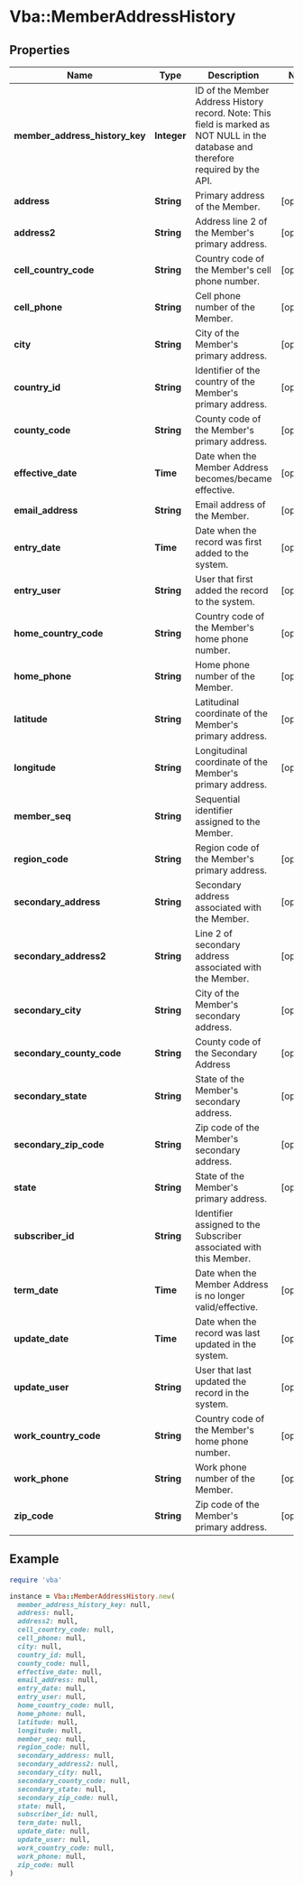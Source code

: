 # Vba::MemberAddressHistory

## Properties

| Name | Type | Description | Notes |
| ---- | ---- | ----------- | ----- |
| **member_address_history_key** | **Integer** | ID of the Member Address History record. Note: This field is marked as NOT NULL in the database and therefore required by the API. |  |
| **address** | **String** | Primary address of the Member. | [optional] |
| **address2** | **String** | Address line 2 of the Member&#39;s primary address. | [optional] |
| **cell_country_code** | **String** | Country code of the Member&#39;s cell phone number. | [optional] |
| **cell_phone** | **String** | Cell phone number of the Member. | [optional] |
| **city** | **String** | City of the Member&#39;s primary address. | [optional] |
| **country_id** | **String** | Identifier of the country of the Member&#39;s primary address. | [optional] |
| **county_code** | **String** | County code of the Member&#39;s primary address. | [optional] |
| **effective_date** | **Time** | Date when the Member Address becomes/became effective. | [optional] |
| **email_address** | **String** | Email address of the Member. | [optional] |
| **entry_date** | **Time** | Date when the record was first added to the system. | [optional] |
| **entry_user** | **String** | User that first added the record to the system. | [optional] |
| **home_country_code** | **String** | Country code of the Member&#39;s home phone number. | [optional] |
| **home_phone** | **String** | Home phone number of the Member. | [optional] |
| **latitude** | **String** | Latitudinal coordinate of the Member&#39;s primary address. | [optional] |
| **longitude** | **String** | Longitudinal coordinate of the Member&#39;s primary address. | [optional] |
| **member_seq** | **String** | Sequential identifier assigned to the Member. |  |
| **region_code** | **String** | Region code of the Member&#39;s primary address. | [optional] |
| **secondary_address** | **String** | Secondary address associated with the Member. | [optional] |
| **secondary_address2** | **String** | Line 2 of secondary address associated with the Member. | [optional] |
| **secondary_city** | **String** | City of the Member&#39;s secondary address. | [optional] |
| **secondary_county_code** | **String** | County code of the Secondary Address | [optional] |
| **secondary_state** | **String** | State of the Member&#39;s secondary address. | [optional] |
| **secondary_zip_code** | **String** | Zip code of the Member&#39;s secondary address. | [optional] |
| **state** | **String** | State of the Member&#39;s primary address. | [optional] |
| **subscriber_id** | **String** | Identifier assigned to the Subscriber associated with this Member. |  |
| **term_date** | **Time** | Date when the Member Address is no longer valid/effective. | [optional] |
| **update_date** | **Time** | Date when the record was last updated in the system. | [optional] |
| **update_user** | **String** | User that last updated the record in the system. | [optional] |
| **work_country_code** | **String** | Country code of the Member&#39;s home phone number. | [optional] |
| **work_phone** | **String** | Work phone number of the Member. | [optional] |
| **zip_code** | **String** | Zip code of the Member&#39;s primary address. | [optional] |

## Example

```ruby
require 'vba'

instance = Vba::MemberAddressHistory.new(
  member_address_history_key: null,
  address: null,
  address2: null,
  cell_country_code: null,
  cell_phone: null,
  city: null,
  country_id: null,
  county_code: null,
  effective_date: null,
  email_address: null,
  entry_date: null,
  entry_user: null,
  home_country_code: null,
  home_phone: null,
  latitude: null,
  longitude: null,
  member_seq: null,
  region_code: null,
  secondary_address: null,
  secondary_address2: null,
  secondary_city: null,
  secondary_county_code: null,
  secondary_state: null,
  secondary_zip_code: null,
  state: null,
  subscriber_id: null,
  term_date: null,
  update_date: null,
  update_user: null,
  work_country_code: null,
  work_phone: null,
  zip_code: null
)
```

